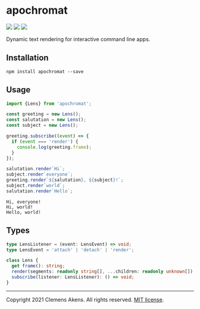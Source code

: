# apochromat

[![][ci-badge]][ci-link] [![][version-badge]][version-link]
[![][license-badge]][license-link]

[ci-badge]: https://github.com/clebert/apochromat/workflows/CI/badge.svg
[ci-link]: https://github.com/clebert/apochromat
[version-badge]: https://badgen.net/npm/v/apochromat
[version-link]: https://www.npmjs.com/package/apochromat
[license-badge]: https://badgen.net/npm/license/apochromat
[license-link]: https://github.com/clebert/apochromat/blob/master/LICENSE.md

Dynamic text rendering for interactive command line apps.

## Installation

```
npm install apochromat --save
```

## Usage

```js
import {Lens} from 'apochromat';

const greeting = new Lens();
const salutation = new Lens();
const subject = new Lens();

greeting.subscribe((event) => {
  if (event === 'render') {
    console.log(greeting.frame);
  }
});

salutation.render`Hi`;
subject.render`everyone`;
greeting.render`${salutation}, ${subject}!`;
subject.render`world`;
salutation.render`Hello`;
```

```
Hi, everyone!
Hi, world!
Hello, world!
```

## Types

```ts
type LensListener = (event: LensEvent) => void;
type LensEvent = 'attach' | 'detach' | 'render';

class Lens {
  get frame(): string;
  render(segments: readonly string[], ...children: readonly unknown[]): boolean;
  subscribe(listener: LensListener): () => void;
}
```

---

Copyright 2021 Clemens Akens. All rights reserved.
[MIT license](https://github.com/clebert/apochromat/blob/master/LICENSE.md).
